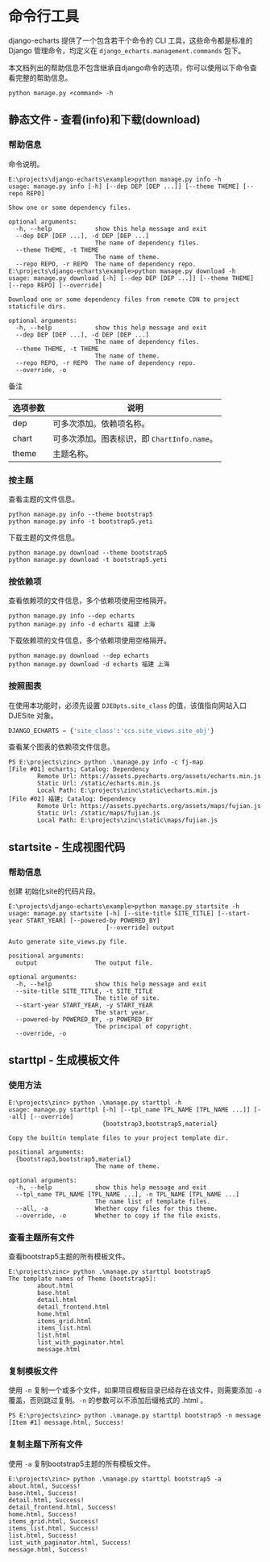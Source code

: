 # 命令行工具

django-echarts 提供了一个包含若干个命令的 CLI 工具，这些命令都是标准的 Django 管理命令，均定义在 `django_echarts.management.commands` 包下。

本文档列出的帮助信息不包含继承自django命令的选项，你可以使用以下命令查看完整的帮助信息。

```shell
python manage.py <command> -h
```

## 静态文件 - 查看(info)和下载(download)

### 帮助信息

命令说明。

```text
E:\projects\django-echarts\example>python manage.py info -h
usage: manage.py info [-h] [--dep DEP [DEP ...]] [--theme THEME] [--repo REPO]

Show one or some dependency files.

optional arguments:
  -h, --help            show this help message and exit
  --dep DEP [DEP ...], -d DEP [DEP ...]
                        The name of dependency files.
  --theme THEME, -t THEME
                        The name of theme.
  --repo REPO, -r REPO  The name of dependency repo.
E:\projects\django-echarts\example>python manage.py download -h
usage: manage.py download [-h] [--dep DEP [DEP ...]] [--theme THEME] [--repo REPO] [--override]

Download one or some dependency files from remote CDN to project staticfile dirs.

optional arguments:
  -h, --help            show this help message and exit
  --dep DEP [DEP ...], -d DEP [DEP ...]
                        The name of dependency files.
  --theme THEME, -t THEME
                        The name of theme.
  --repo REPO, -r REPO  The name of dependency repo.
  --override, -o
```

备注

| 选项参数 | 说明                                        |
| -------- | ------------------------------------------- |
| dep      | 可多次添加。依赖项名称。                    |
| chart    | 可多次添加。图表标识，即 `ChartInfo.name`。 |
| theme    | 主题名称。                                  |



### 按主题

查看主题的文件信息。

```text
python manage.py info --theme bootstrap5
python manage.py info -t bootstrap5.yeti
```

下载主题的文件信息。

```text
python manage.py download --theme bootstrap5
python manage.py download -t bootstrap5.yeti
```

### 按依赖项

查看依赖项的文件信息，多个依赖项使用空格隔开。

```text
python manage.py info --dep echarts
python manage.py info -d echarts 福建 上海
```

下载依赖项的文件信息，多个依赖项使用空格隔开。

```text
python manage.py download --dep echarts
python manage.py download -d echarts 福建 上海
```

### 按照图表

在使用本功能时，必须先设置 `DJEOpts.site_class` 的值，该值指向网站入口 DJESite 对象。

```python
DJANGO_ECHARTS = {'site_class':'ccs.site_views.site_obj'}
```

查看某个图表的依赖项文件信息。

```text
PS E:\projects\zinc> python .\manage.py info -c fj-map
[File #01] echarts; Catalog: Dependency
        Remote Url: https://assets.pyecharts.org/assets/echarts.min.js
        Static Url: /static/echarts.min.js
        Local Path: E:\projects\zinc\static\echarts.min.js
[File #02] 福建; Catalog: Dependency
        Remote Url: https://assets.pyecharts.org/assets/maps/fujian.js
        Static Url: /static/maps/fujian.js
        Local Path: E:\projects\zinc\static\maps/fujian.js
```


## startsite - 生成视图代码

### 帮助信息

创建 初始化site的代码片段。

```text
E:\projects\django-echarts\example>python manage.py startsite -h
usage: manage.py startsite [-h] [--site-title SITE_TITLE] [--start-year START_YEAR] [--powered-by POWERED_BY]
                           [--override] output

Auto generate site_views.py file.

positional arguments:
  output                The output file.

optional arguments:
  -h, --help            show this help message and exit
  --site-title SITE_TITLE, -t SITE_TITLE
                        The title of site.
  --start-year START_YEAR, -y START_YEAR
                        The start year.
  --powered-by POWERED_BY, -p POWERED_BY
                        The principal of copyright.
  --override, -o
```

## starttpl - 生成模板文件

### 使用方法

```text
E:\projects\zinc> python .\manage.py starttpl -h
usage: manage.py starttpl [-h] [--tpl_name TPL_NAME [TPL_NAME ...]] [--all] [--override] 
                          {bootstrap3,bootstrap5,material}

Copy the builtin template files to your project template dir.

positional arguments:
  {bootstrap3,bootstrap5,material}
                        The name of theme.

optional arguments:
  -h, --help            show this help message and exit
  --tpl_name TPL_NAME [TPL_NAME ...], -n TPL_NAME [TPL_NAME ...]
                        The name list of template files.
  --all, -a             Whether copy files for this theme.
  --override, -o        Whether to copy if the file exists.
```

### 查看主题所有文件

查看bootstrap5主题的所有模板文件。

```text
E:\projects\zinc> python .\manage.py starttpl bootstrap5
The template names of Theme [bootstrap5]:
        about.html
        base.html
        detail.html
        detail_frontend.html
        home.html
        items_grid.html
        items_list.html
        list.html
        list_with_paginator.html
        message.html
```

### 复制模板文件

使用 `-n` 复制一个或多个文件，如果项目模板目录已经存在该文件，则需要添加 `-o` 覆盖，否则跳过复制。`-n` 的参数可以不添加后缀格式的 .html 。

```text
PS E:\projects\zinc> python .\manage.py starttpl bootstrap5 -n message
[Item #1] message.html, Success!
```

### 复制主题下所有文件

使用 `-a` 复制bootstrap5主题的所有模板文件。

```text
E:\projects\zinc> python .\manage.py starttpl bootstrap5 -a
about.html, Success!
base.html, Success!
detail.html, Success!
detail_frontend.html, Success!
home.html, Success!
items_grid.html, Success!
items_list.html, Success!
list.html, Success!
list_with_paginator.html, Success!
message.html, Success!
```

